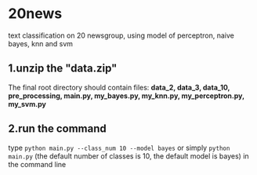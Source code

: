 # 20news
text classification on 20 newsgroup, using model of perceptron, naive bayes, knn and svm
## 1.unzip the "data.zip"
The final root directory should contain files: **data_2, data_3, data_10, pre_processing, main.py, my_bayes.py, my_knn.py, my_perceptron.py, my_svm.py**
## 2.run the command
type ```python main.py --class_num 10 --model bayes``` or simply ```python main.py``` (the default number of classes is 10, the default model is bayes) in the command line
